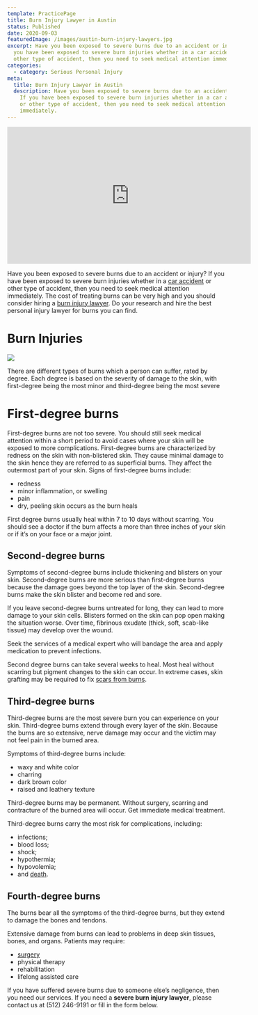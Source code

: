 ```yaml
---
template: PracticePage
title: Burn Injury Lawyer in Austin
status: Published
date: 2020-09-03
featuredImage: /images/austin-burn-injury-lawyers.jpg
excerpt: Have you been exposed to severe burns due to an accident or injury? If
  you have been exposed to severe burn injuries whether in a car accident or
  other type of accident, then you need to seek medical attention immediately.
categories:
  - category: Serious Personal Injury
meta:
  title: Burn Injury Lawyer in Austin
  description: Have you been exposed to severe burns due to an accident or injury?
    If you have been exposed to severe burn injuries whether in a car accident
    or other type of accident, then you need to seek medical attention
    immediately.
---
```



<iframe width="560" height="315" src="https://www.youtube.com/embed/RlqCjdYlbrA" frameborder="0" allow="accelerometer; autoplay; encrypted-media; gyroscope; picture-in-picture" allowfullscreen></iframe>

<!--StartFragment-->

Have you been exposed to severe burns due to an accident or injury? If you have been exposed to severe burn injuries whether in a [car accident](/practice-areas/car-accident-lawyers/) or other type of accident, then you need to seek medical attention immediately. The cost of treating burns can be very high and you should consider hiring a [burn injury lawyer](/practice-areas/burn-injury-lawyer/). Do your research and hire the best personal injury lawyer for burns you can find.

# Burn Injuries

<!--EndFragment-->

![](/images/burn-injury.jpg)

<!--StartFragment-->

There are different types of burns which a person can suffer, rated by degree. Each degree is based on the severity of damage to the skin, with first-degree being the most minor and third-degree being the most severe

# First-degree burns

First-degree burns are not too severe. You should still seek medical attention within a short period to avoid cases where your skin will be exposed to more complications. First-degree burns are characterized by redness on the skin with non-blistered skin. They cause minimal damage to the skin hence they are referred to as superficial burns. They affect the outermost part of your skin. Signs of first-degree burns include:

* redness
* minor inflammation, or swelling
* pain
* dry, peeling skin occurs as the burn heals

First degree burns usually heal within 7 to 10 days without scarring. You should see a doctor if the burn affects a more than three inches of your skin or if it’s on your face or a major joint.

## Second-degree burns

Symptoms of second-degree burns include thickening and blisters on your skin. Second-degree burns are more serious than first-degree burns because the damage goes beyond the top layer of the skin. Second-degree burns make the skin blister and become red and sore.

If you leave second-degree burns untreated for long, they can lead to more damage to your skin cells. Blisters formed on the skin can pop open making the situation worse. Over time, fibrinous exudate (thick, soft, scab-like tissue) may develop over the wound.

Seek the services of a medical expert who will bandage the area and apply medication to prevent infections.

Second degree burns can take several weeks to heal. Most heal without scarring but pigment changes to the skin can occur. In extreme cases, skin grafting may be required to fix [scars from burns](/practice-areas/facial-disfigurement-or-scars/).

## Third-degree burns

Third-degree burns are the most severe burn you can experience on your skin. Third-degree burns extend through every layer of the skin. Because the burns are so extensive, nerve damage may occur and the victim may not feel pain in the burned area.

Symptoms of third-degree burns include:

* waxy and white color
* charring
* dark brown color
* raised and leathery texture

Third-degree burns may be permanent. Without surgery, scarring and contracture of the burned area will occur. Get immediate medical treatment.

Third-degree burns carry the most risk for complications, including:

* infections;
* blood loss;
* shock;
* hypothermia;
* hypovolemia;
* and [death](/practice-areas/wrongful-death-attorney/).

## Fourth-degree burns

The burns bear all the symptoms of the third-degree burns, but they extend to damage the bones and tendons.

Extensive damage from burns can lead to problems in deep skin tissues, bones, and organs. Patients may require:

* [surgery](/practice-areas/serious-personal-injury/)
* physical therapy
* rehabilitation
* lifelong assisted care

If you have suffered severe burns due to someone else’s negligence, then you need our services. If you need a **severe burn injury lawyer**, please contact us at (512) 246-9191 or fill in the form below.

<!--EndFragment-->